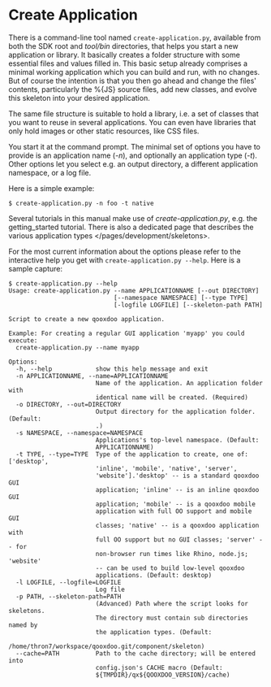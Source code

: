 Create Application
==================

There is a command-line tool named `create-application.py`, available from both the SDK root and *tool/bin* directories, that helps you start a new application or library. It basically creates a folder structure with some essential files and values filled in. This basic setup already comprises a minimal working application which you can build and run, with no changes. But of course the intention is that you then go ahead and change the files' contents, particularly the %{JS} source files, add new classes, and evolve this skeleton into your desired application.

The same file structure is suitable to hold a library, i.e. a set of classes that you want to reuse in several applications. You can even have libraries that only hold images or other static resources, like CSS files.

You start it at the command prompt. The minimal set of options you have to provide is an application name (*-n*), and optionally an application type (*-t*). Other options let you select e.g. an output directory, a different application namespace, or a log file.

Here is a simple example:

``` {.sourceCode .bash}
$ create-application.py -n foo -t native
```

Several tutorials in this manual make use of *create-application.py*, e.g. the getting\_started tutorial. There is also a dedicated page that describes the various application types \</pages/development/skeletons\>.

For the most current information about the options please refer to the interactive help you get with `create-application.py --help`. Here is a sample capture:

``` {.sourceCode .none}
$ create-application.py --help
Usage: create-application.py --name APPLICATIONNAME [--out DIRECTORY]
                             [--namespace NAMESPACE] [--type TYPE]
                             [-logfile LOGFILE] [--skeleton-path PATH]

Script to create a new qooxdoo application.

Example: For creating a regular GUI application 'myapp' you could execute:
  create-application.py --name myapp

Options:
  -h, --help            show this help message and exit
  -n APPLICATIONNAME, --name=APPLICATIONNAME
                        Name of the application. An application folder with
                        identical name will be created. (Required)
  -o DIRECTORY, --out=DIRECTORY
                        Output directory for the application folder. (Default:
                        .)
  -s NAMESPACE, --namespace=NAMESPACE
                        Applications's top-level namespace. (Default:
                        APPLICATIONNAME)
  -t TYPE, --type=TYPE  Type of the application to create, one of: ['desktop',
                        'inline', 'mobile', 'native', 'server',
                        'website'].'desktop' -- is a standard qooxdoo GUI
                        application; 'inline' -- is an inline qooxdoo GUI
                        application; 'mobile' -- is a qooxdoo mobile
                        application with full OO support and mobile GUI
                        classes; 'native' -- is a qooxdoo application with
                        full OO support but no GUI classes; 'server' -- for
                        non-browser run times like Rhino, node.js; 'website'
                        -- can be used to build low-level qooxdoo
                        applications. (Default: desktop)
  -l LOGFILE, --logfile=LOGFILE
                        Log file
  -p PATH, --skeleton-path=PATH
                        (Advanced) Path where the script looks for skeletons.
                        The directory must contain sub directories named by
                        the application types. (Default:
                        /home/thron7/workspace/qooxdoo.git/component/skeleton)
  --cache=PATH          Path to the cache directory; will be entered into
                        config.json's CACHE macro (Default:
                        ${TMPDIR}/qx${QOOXDOO_VERSION}/cache)
```
